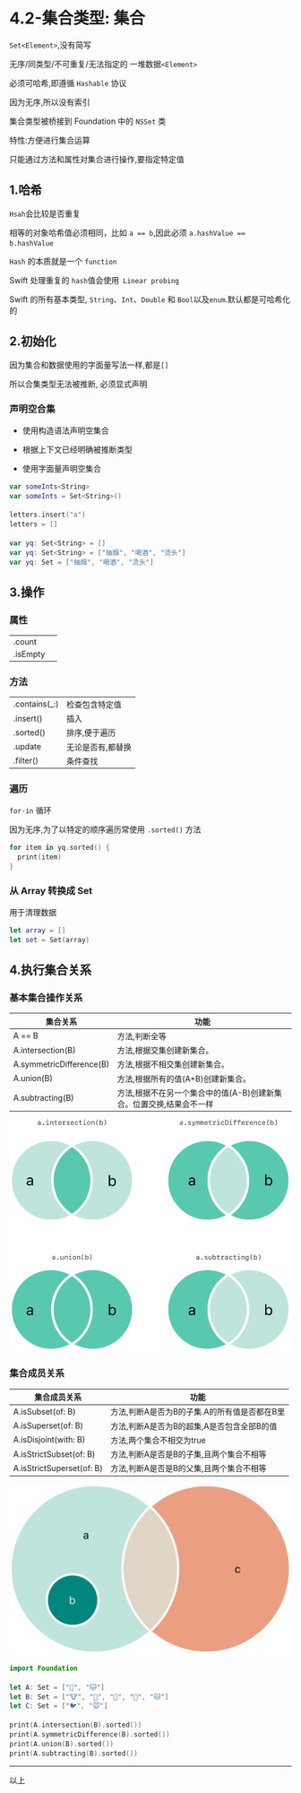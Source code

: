 # 4.2-集合类型: 集合

`Set<Element>`,没有简写

无序/同类型/不可重复/无法指定的 一堆数据`<Element>`

必须可哈希,即遵循 `Hashable` 协议

因为无序,所以没有索引

集合类型被桥接到 Foundation 中的 `NSSet` 类

特性:方便进行集合运算

只能通过方法和属性对集合进行操作,要指定特定值

## 1.哈希

`Hsah`会比较是否重复

相等的对象哈希值必须相同，比如 `a == b`,因此必须 `a.hashValue == b.hashValue`

`Hash` 的本质就是一个 `function`

Swift 处理重复的 `hash`值会使用` Linear probing`

Swift 的所有基本类型, `String`、`Int`、`Double` 和 `Bool`以及`enum`.默认都是可哈希化的

## 2.初始化

因为集合和数据使用的字面量写法一样,都是`[]`

所以合集类型无法被推断, 必须显式声明

### 声明空合集

- 使用构造语法声明空集合

- 根据上下文已经明确被推断类型

- 使用字面量声明空集合


```swift
var someInts<String>
var someInts = Set<String>()

letters.insert("a")
letters = []

var yq: Set<String> = []
var yq: Set<String> = ["抽烟", "喝酒", "烫头"]
var yq: Set = ["抽烟", "喝酒", "烫头"]
```

## 3.操作

### 属性

|          |      |
| -------- | ---- |
| .count   |      |
| .isEmpty |      |

### 方法

|               |                   |
| ------------- | ----------------- |
| .contains(_:) | 检查包含特定值    |
| .insert()     | 插入              |
| .sorted()     | 排序,便于遍历     |
| .update       | 无论是否有,都替换 |
| .filter()     | 条件查找          |

### 遍历

`for-in` 循环

因为无序,为了以特定的顺序遍历常使用 `.sorted()` 方法

```swift
for item in yq.sorted() {
  print(item)
}
```

### 从 Array 转换成 Set

用于清理数据

```swift
let array = []
let set = Set(array)
```

## 4.执行集合关系

### 基本集合操作关系

| **集合关系**             | **功能**                                                     |
| ------------------------ | ------------------------------------------------------------ |
| A == B                   | 方法,判断全等                                                |
| A.intersection(B)        | 方法,根据交集创建新集合。                                    |
| A.symmetricDifference(B) | 方法,根据不相交集创建新集合。                                |
| A.union(B)               | 方法,根据所有的值(A+B)创建新集合。                           |
| A.subtracting(B)         | 方法,根据不在另一个集合中的值(A-B)创建新集合。位置交换,结果会不一样 |

![4-CollectionTypes-6](./Resources/4-CollectionTypes-6.png)

### 集合成员关系

| **集合成员关系**          | **功能**                                     |
| ------------------------- | -------------------------------------------- |
| A.isSubset(of: B)         | 方法,判断A是否为B的子集.A的所有值是否都在B里 |
| A.isSuperset(of: B)       | 方法,判断A是否为B的超集,A是否包含全部B的值   |
| A.isDisjoint(with: B)     | 方法,两个集合不相交为true                    |
| A.isStrictSubset(of: B)   | 方法,判断A是否是B的子集,且两个集合不相等     |
| A.isStrictSuperset(of: B) | 方法,判断A是否是B的父集,且两个集合不相等     |

![4-CollectionTypes-7](./Resources/4-CollectionTypes-7.png)

```swift
import Foundation

let A: Set = ["🐶", "🐱"]
let B: Set = ["🐮", "🐔", "🐑", "🐶", "🐱"]
let C: Set = ["🐦", "🐭"]

print(A.intersection(B).sorted())
print(A.symmetricDifference(B).sorted())
print(A.union(B).sorted())
print(A.subtracting(B).sorted())
```

---

以上